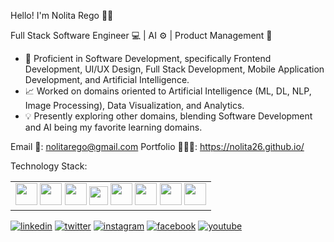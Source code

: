 Hello! I'm Nolita Rego 👩🏻

Full Stack Software Engineer 💻 | AI ⚙️ | Product Management 📝

- 📲 Proficient in Software Development, specifically Frontend Development, UI/UX Design, Full Stack Development, Mobile Application Development, and Artificial Intelligence. 
- 📈 Worked on domains oriented to Artificial Intelligence (ML, DL, NLP, Image Processing), Data Visualization, and Analytics.   
- 💡 Presently exploring other domains, blending Software Development and AI being my favorite learning domains.

Email 📩: nolitarego@gmail.com
Portfolio 👩🏻‍💻: https://nolita26.github.io/

Technology Stack:
<table>
 <body>
  <tr>
   <td style="text-align: center">
    <img src="https://img.icons8.com/color/48/000000/flutter.png" width="35" height="35"/>
    <img src="https://img.icons8.com/color/48/000000/javascript--v1.png" width="35" height="35"/>
    <img src="https://img.icons8.com/color/48/000000/java-coffee-cup-logo--v1.png" width="35" height="35"/>
    <img src="https://img.icons8.com/color/48/000000/python--v1.png" width="30" height="30"/>
    <img src="https://img.icons8.com/color/48/000000/react-native.png" width="35" height="35"/> 
    <img src="https://img.icons8.com/color/48/000000/firebase.png" width="35" height="35"/>
    <img src="https://img.icons8.com/fluency/48/000000/mysql-logo.png" width="35" height="35"/>
    <img src="https://img.icons8.com/color/48/000000/git.png" width="35" height="35"/> 
   </td>
  </tr>
 </body>
</table>

[1]: https://www.linkedin.com/in/nolitarego/
[2]: https://twitter.com/nolitarego
[3]: https://www.instagram.com/nolitarego/
[4]: https://www.facebook.com/nolita.rego.26
[5]: https://www.youtube.com/@TheRegoSisters

 [![linkedin](https://img.icons8.com/fluent/48/000000/linkedin.png)][1]
 [![twitter](https://img.icons8.com/fluent/48/000000/twitter.png)][2]
 [![instagram](https://img.icons8.com/fluent/48/000000/instagram-new.png)][3]
 [![facebook](https://img.icons8.com/fluent/48/000000/facebook-new.png)][4]
 [![youtube](https://img.icons8.com/fluent/48/000000/youtube.png)][5]
